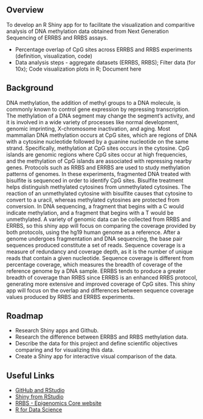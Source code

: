 ## Overview
To develop an R Shiny app for to facilitate the visualization and comparitive analysis of DNA methylation data obtained from Next Generation Sequencing of ERRBS and RRBS assays.

- Percentage overlap of CpG sites across ERRBS and RRBS experiments (definition, visualization, code)
- Data analysis steps - aggregate datasets (ERRBS, RRBS); Filter data (for 10x); Code visualization plots in R; Document here

## Background
  DNA methylation, the addition of methyl groups to a DNA molecule, is commonly known to control gene expression by repressing transcription. The methylation of a DNA segment may change the segment’s activity, and it is involved in a wide variety of processes like normal development, genomic imprinting, X-chromosome inactivation, and aging. Most mammalian DNA methylation occurs at CpG sites, which are regions of DNA with a cytosine nucleotide followed by a guanine nucleotide on the same strand. Specifically, methylation at CpG sites occurs in the cytosine. CpG islands are genomic regions where CpG sites occur at high frequencies, and the methylation of CpG islands are associated with repressing nearby genes. 
  Protocols such as RRBS and ERRBS are used to study methylation patterns of genomes. In these experiments, fragmented DNA treated with bisulfite is sequenced in order to identify CpG sites. Bisulfite treatment helps distinguish methylated cytosines from unmethylated cytosines. The reaction of an unmethylated cytosine with bisulfite causes that cytosine to convert to a uracil, whereas methylated cytosines are protected from conversion. In DNA sequencing, a fragment that begins with a C would indicate methylation, and a fragment that begins with a T would be unmethylated. 
  A variety of genomic data can be collected from RRBS and ERRBS, so this shiny app will focus on comparing the coverage provided by both protocols, using the hg19 human genome as a reference. After a genome undergoes fragmentation and DNA sequencing, the base pair sequences produced constitute a set of reads. Sequence coverage is a measure of redundancy and coverage depth, as it is the number of unique reads that contain a given nucleotide. Sequence coverage is different from percentage coverage, which measures the breadth of coverage of the reference genome by a DNA sample. ERRBS tends to produce a greater breadth of coverage than RRBS since ERRBS is an enhanced RRBS protocol, generating more extensive and improved coverage of CpG sites. This shiny app will focus on the overlap and differences between sequence coverage values produced by RRBS and ERRBS experiments.

## Roadmap
- Research Shiny apps and Github.
- Research the difference between ERRBS and RRBS methylation data.
- Describe the data for this project and define scientific objectives comparing and for visualizing this data.
- Create a Shiny app for interactive visual comparison of the data.

## Useful Links
- [GitHub and RStudio](https://resources.github.com/whitepapers/github-and-rstudio/)
- [Shiny from RStudio](https://shiny.rstudio.com/)
- [RRBS - Epigenomics Core website](https://epicore.med.cornell.edu/services.php?option=rrbsdescription#seq)
- [R for Data Science](https://r4ds.had.co.nz/)


